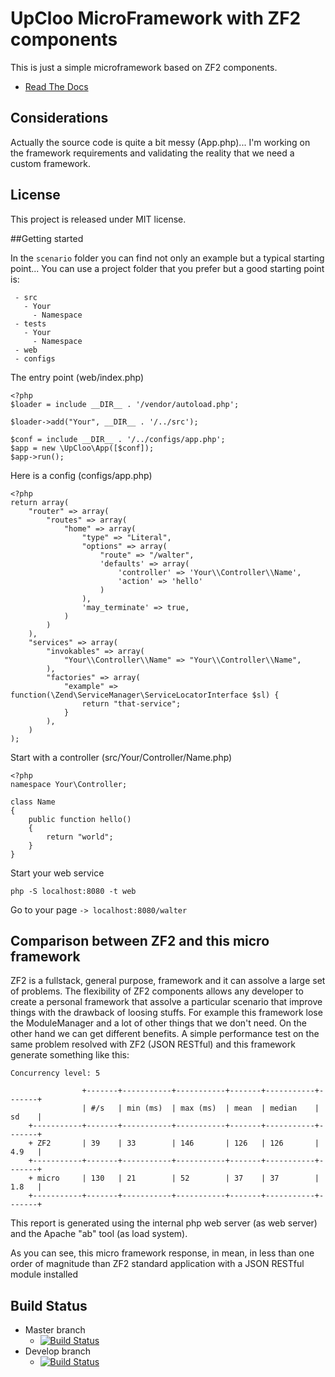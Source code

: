 # UpCloo MicroFramework with ZF2 components

This is just a simple microframework based on ZF2 components.

 * [Read The Docs](https://upcloo-web-framework.readthedocs.org/en/latest/)

## Considerations

Actually the source code is quite a bit messy (App.php)... I'm working on the
framework requirements and validating the reality that we need a custom
framework.

## License

This project is released under MIT license.

##Getting started

In the `scenario` folder you can find not only an example but a typical starting
point...
You can use a project folder that you prefer but a good starting point is:

     - src
       - Your
         - Namespace
     - tests
       - Your
         - Namespace
     - web
     - configs

The entry point (web/index.php)

```
<?php
$loader = include __DIR__ . '/vendor/autoload.php';

$loader->add("Your", __DIR__ . '/../src');

$conf = include __DIR__ . '/../configs/app.php';
$app = new \UpCloo\App([$conf]);
$app->run();
```

Here is a config (configs/app.php)

```
<?php
return array(
    "router" => array(
        "routes" => array(
            "home" => array(
                "type" => "Literal",
                "options" => array(
                    "route" => "/walter",
                    'defaults' => array(
                        'controller' => 'Your\\Controller\\Name',
                        'action' => 'hello'
                    )
                ),
                'may_terminate' => true,
            )
        )
    ),
    "services" => array(
        "invokables" => array(
            "Your\\Controller\\Name" => "Your\\Controller\\Name",
        ),
        "factories" => array(
            "example" => function(\Zend\ServiceManager\ServiceLocatorInterface $sl) {
                return "that-service";
            }
        ),
    )
);
```

Start with a controller (src/Your/Controller/Name.php)

```
<?php
namespace Your\Controller;

class Name
{
    public function hello()
    {
        return "world";
    }
}
```

Start your web service

```
php -S localhost:8080 -t web
```

Go to your page `-> localhost:8080/walter`

## Comparison between ZF2 and this micro framework

ZF2 is a fullstack, general purpose, framework and it can assolve a large
set of problems. The flexibility of ZF2 components allows any
developer to create a personal framework that assolve a particular scenario
that improve things with the drawback of loosing stuffs. For example this
framework lose the ModuleManager and a lot of other things that we don't need.
On the other hand we can get different benefits. A simple performance test on
the same problem resolved with ZF2 (JSON RESTful) and this framework generate
something like this:

```
Concurrency level: 5

                +-------+-----------+-----------+-------+-----------+-------+
                | #/s   | min (ms)  | max (ms)  | mean  | median    | sd    |
    +-----------+-------+-----------+-----------+-------+-----------+-------+
    + ZF2       | 39    | 33        | 146       | 126   | 126       | 4.9   |
    +-----------+-------+-----------+-----------+-------+-----------+-------+
    + micro     | 130   | 21        | 52        | 37    | 37        | 1.8   |
    +-----------+-------+-----------+-----------+-------+-----------+-------+
```

This report is generated using the internal php web server (as web server) and
the Apache "ab" tool (as load system).

As you can see, this micro framework response, in mean, in less than one order
of magnitude than ZF2 standard application with a JSON RESTful module installed

## Build Status

* Master branch
  * [![Build Status](https://secure.travis-ci.org/wdalmut/upcloo-web-framework.png?branch=master)](http://travis-ci.org/wdalmut/upcloo-web-framework?branch=master)
* Develop branch
  * [![Build Status](https://secure.travis-ci.org/wdalmut/upcloo-web-framework.png?branch=develop)](http://travis-ci.org/wdalmut/upcloo-web-framework?branch=develop)


